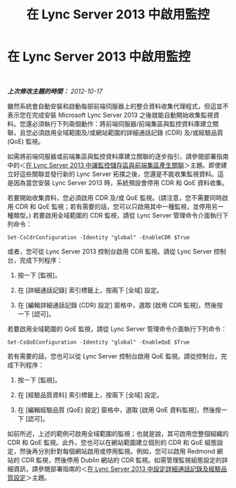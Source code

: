 ﻿---
title: 在 Lync Server 2013 中啟用監控
TOCTitle: 在 Lync Server 2013 中啟用監控
ms:assetid: 244df419-d0a8-4b1d-aedd-a92114172ab6
ms:mtpsurl: https://technet.microsoft.com/zh-tw/library/JJ687994(v=OCS.15)
ms:contentKeyID: 49889978
ms.date: 08/10/2015
mtps_version: v=OCS.15
ms.translationtype: HT
---

# 在 Lync Server 2013 中啟用監控

 

_**上次修改主題的時間：** 2012-10-17_

雖然系統會自動安裝和啟動每部前端伺服器上的整合資料收集代理程式，但這並不表示您在完成安裝 Microsoft Lync Server 2013 之後就能自動開始收集監視資料。您還必須執行下列兩個動作：將前端伺服器/前端集區與監控資料庫建立關聯，且您必須啟用全域範圍及/或網站範圍的詳細通話記錄 (CDR) 及/或經驗品質 (QoE) 監視。

如需將前端伺服器或前端集區與監控資料庫建立關聯的逐步指引，請參閱部署指南中的＜[在 Lync Server 2013 中讓監控儲存區與前端集區產生關聯](lync-server-2013-associating-a-monitoring-store-with-a-front-end-pool.md)＞主題。即使建立好這些關聯並發行新的 Lync Server 拓撲之後，您還是不能收集監視資料。這是因為當您安裝 Lync Server 2013 時，系統預設會停用 CDR 和 QoE 資料收集。

若要開始收集資料，您必須啟用 CDR 及/或 QoE 監視。(請注意，您不需要同時啟用 CDR 和 QoE 監視；若有需要的話，您可以只啟用其中一種監視，並停用另一種類型。) 若要啟用全域範圍的 CDR 監視，請從 Lync Server 管理命令介面執行下列命令：

    Set-CsCdrConfiguration -Identity "global" -EnableCDR $True

或者，您可從 Lync Server 2013 控制台啟用 CDR 監視。請從 Lync Server 控制台，完成下列程序：

1.  按一下 \[監視\]。

2.  在 \[詳細通話記錄\] 索引標籤上，按兩下 \[全域\] 設定。

3.  在 \[編輯詳細通話記錄 (CDR) 設定\] 窗格中，選取 \[啟用 CDR 監視\]，然後按一下 \[認可\]。

若要啟用全域範圍的 QoE 監視，請從 Lync Server 管理命令介面執行下列命令：

    Set-CsQoEConfiguration -Identity "global" -EnableQoE $True

若有需要的話，您也可以從 Lync Server 控制台啟用 QoE 監視。請從控制台，完成下列程序：

1.  按一下 \[監視\]。

2.  在 \[經驗品質資料\] 索引標籤上，按兩下 \[全域\] 設定。

3.  在 \[編輯經驗品質 (QoE) 設定\] 窗格中，選取 \[啟用 QoE 資料監視\]，然後按一下 \[認可\]。

如前所述，上述的範例可啟用全域範圍的監視；也就是說，其可啟用您整個組織的 CDR 和 QoE 監視。此外，您也可以在網站範圍建立個別的 CDR 和 QoE 組態設定，然後再分別針對每個網站啟用或停用監視。例如，您可以啟用 Redmond 網站的 CDR 監視，然後停用 Dublin 網站的 CDR 監視。如需管理監視組態設定的詳細資訊，請參閱部署指南的＜[在 Lync Server 2013 中設定詳細通話記錄及經驗品質設定](lync-server-2013-configuring-call-detail-recording-and-quality-of-experience-settings.md)＞主題。

